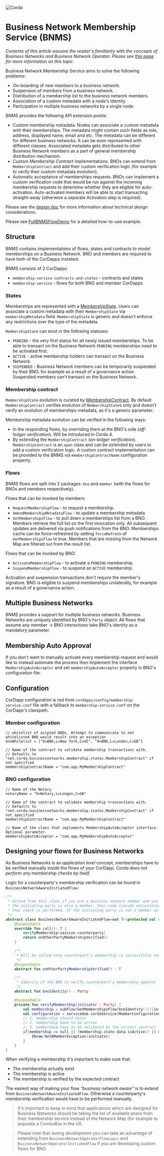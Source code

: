 ![Corda](https://www.corda.net/wp-content/uploads/2016/11/fg005_corda_b.png)

# Business Network Membership Service (BNMS)

*Contents of this article assume the reader's familiarity with the concepts of Business Networks and Business Network Operator. Please see [this page](https://solutions.corda.net/business-networks/intro.html) for more information on this topic.*

Business Network Membership Service aims to solve the following problems:
* On-boarding of new members to a business network. 
* Suspension of members from a business network.
* Distribution of a membership list to the business network members.
* Association of a custom metadata with a node's identity.
* Participation in multiple business networks by a single node.

BNMS provides the following API extension points:
* Custom membership metadata. Nodes can associate a custom metadata with their memberships. The metadata might contain such fields as role, address, displayed name, email and etc. The metadata can be different for different business networks. It can be even represented with different classes. Associated metadata gets distributed to other Business Network members as a part of general membership distribution mechanism. 
* Custom *Membership Contract* implementations. BNOs can extend from `MembershipContract` and add their custom verification logic (for example to verify their custom metadata evolution).  
* Automatic acceptance of memberships requests. BNOs can implement a custom verification code that would be run against the incoming membership requests to determine whether they are eligible for auto-activation. Auto-activated members will be able to start transacting straight-away (otherwise a separate Activation step is required).

Please see the [design doc](./design/design.md) for more information about technical design considerations.

Please see [FullBNMSFlowDemo](./membership-service/src/test/kotlin/net/corda/businessnetworks/membership/FullBNMSFlowDemo.kt) for a detailed how-to-use example.

## Structure

BNMS contains implementations of flows, states and contracts to model memberships on a Business Network. BNO and members are required to have both of the CorDapps installed.

BNMS consists of 2 CorDapps:
* `membership-service-contracts-and-states` - contracts and states
* `membership-service` - flows for both BNO and member CorDapps 

### States

Memberships are represented with a [MembershipState](./membership-service-contracts-and-states/src/main/kotlin/net/corda/businessnetworks/membership/states/Membership.kt). Users can associate a custom metadata with their `MembershipState` via `membershipMetadata` field. `MembershipState` is generic and doesn't enforce any restrictions over the type of the metadata.

`MembershipState` can exist in the following statuses: 
* `PENDING` - the very first status for all newly issued memberships. To be able to transact on the Business Network `PENDING` memberships need to be activated first.
* `ACTIVE` - active membership holders can transact on the Business Network.
* `SUSPENDED` - Business Network members can be temporarily suspended by their BNO, for example as a result of a governance action. Suspended members can't transact on the Business Network.

### Membership contract

`MembershipState` evolution is curated by [MembershipContract](./membership-service-contracts-and-states/src/main/kotlin/net/corda/businessnetworks/membership/states/Membership.kt). By default `MembershipContract` verifies evolution of `MembershipState`s only and doesn't verify an evolution of memberships metadata, as it's a generic parameter.   

Membership metadata evolution can be verified in the following ways:
* In the responding flows, by overriding them at the BNO's side (_off-ledger verification_). Will be introduced in Corda 4.
* By extending the `MembershipContract` (_on-ledger verification_). `MembershipContract` is an `open` class and can be extended by users to add a custom verification logic. A custom contract implementation can be provided to the BNMS via `membershipContractName` configuration property.

### Flows

BNMS flows are split into 2 packages: `bno` and `member` (with the flows for BNOs and members respectively).

Flows that can be invoked by members: 
* `RequestMembershipFlow` - to request a membership. 
* `AmendMembershipMetadataFlow` - to update a membership metadata
* `GetMembershipsFlow` - to pull down a memberships list from a BNO. Members retrieve the full list on the first invocation only. All subsequent updates are delivered via push notifications from the BNO. Memberships cache can be force-refreshed by setting `forceRefresh` of `GetMembershipsFlow` to true. Members that are missing from the Network Map are filtered out from the result list.

Flows that can be invoked by BNO: 
* `ActivateMembershipFlow` - to activate a `PENDING` membership.
* `SuspendMembershipFlow` - to suspend an `ACTIVE` membership.

Activation and suspension transactions don't require the member's signature. BNO is eligible to suspend memberships unilaterally, for example as a result of a governance action.  

## Multiple Business Networks

BNMS provides a support for multiple business networks. Business Networks are uniquely identified by BNO's `Party` object. All flows that assume any member -> BNO interactions take BNO's identity as a mandatory parameter.   

## Membership Auto Approval

If you don't want to manually activate every membership request and would like to instead automate the process then implement the interface `MembershipAutoAcceptor` and set `membershipAutoAcceptor` property in BNO's configuration file.

## Configuration 

CorDapp configuration is red from `cordapps/config/membership-service.conf` file with a fallback to `membership-service.conf` on the CorDapp's classpath.

### Member configuration

```hocon
// whitelist of accpted BNOs. Attempt to communicate to not whitelisted BNO would result into an exception
bnoWhitelist = ["O=BNO,L=New York,C=US", "O=BNO,L=London,C=GB"]

// Name of the contract to validate membership transactions with. 
// Defaults to "net.corda.businessnetworks.membership.states.MembershipContract" if not specified
membershipContractName = "com.app.MyMembershipContract"

``` 

### BNO configuration
```hocon
// Name of the Notary
notaryName = "O=Notary,L=Longon,C=GB"

// Name of the contract to validate membership transactions with. 
// Defaults to "net.corda.businessnetworks.membership.states.MembershipContract" if not specified
membershipContractName = "com.app.MyMembershipContract"

// Name of the class that implements MembershipAutoAcceptor interface. Optional parameter.
membershipAutoAcceptor = "com.app.MyMembershipAutoAcceptor"

```
## Designing your flows for Business Networks

As Business Networks is an *application level* concept, memberships have to be verified manually inside the flows of your CorDapp. *Corda does not perform any membership checks by itself*.

Logic for a counterparty's membership verification can be found in `BusinessNetworkAwareInitiatedFlow`:

```kotlin
/**
 * Extend from this class if you are a business network member and you don't want to be checking yourself whether
 * the initiating party is also a member. Your code (inside onCounterpartyMembershipVerified) will be called only after
 * that check is performed. If the initiating party is not a member an exception is thrown.
 */
abstract class BusinessNetworkAwareInitiatedFlow<out T>(protected val session: FlowSession) : FlowLogic<T>() {
    @Suspendable
    override fun call(): T {
        verifyMembership(session.counterparty)
        return onOtherPartyMembershipVerified()
    }

    /**
     * Will be called once counterpart's membership is successfully verified
     */
    @Suspendable
    abstract fun onOtherPartyMembershipVerified() : T

    /**
     * Identity of the BNO to verify counterpart's membership against
     */
    abstract fun bnoIdentity() : Party

    @Suspendable
    private fun verifyMembership(initiator : Party) {
        val membership = subFlow(GetMembershipsFlow(bnoIdentity()))[initiator]
        val configuration = serviceHub.cordaService(MemberConfigurationService::class.java)
        // 1. membership should exist
        // 2. membership have to be active
        // 3. membership have to be validated by the correct contract
        if(membership == null || !membership.state.data.isActive() || membership.state.contract != configuration.membershipContractName()) {
            throw NotAMemberException(initiator)
        }
    }
}

```

When verifying a membership it's important to make sure that:
* The membership actually exist
* The membership is active
* The membership is verified by the expected contract

The easiest way of making your flow *"business network aware"* is to extend from `BusinessNetworkAwareInitiatedFlow`. Otherwise a counterparty's membership verification would have to be performed manually.

> It's important to keep in mind that applications which are designed for Business Networks should be taking the list of available peers from their membership service instead of the Network Map (for example to populate a ComboBox in the UI). 

> Please note that during development you can take an advantage of extending from `BusinessNetworkOperatorFlowLogic` and `BusinessNetworkOperatorInitiatedFlow` if you are developing custom flows for BNO.

 